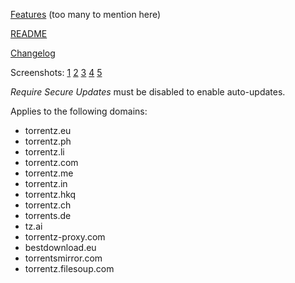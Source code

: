 [Features](https://github.com/elundmark/tz-aio-userscript#features) (too many to mention here)

[README](https://github.com/elundmark/tz-aio-userscript/blob/master/README.md)

[Changelog](https://github.com/elundmark/tz-aio-userscript/blob/master/Changelog.md)

Screenshots: [1](http://elundmark.se/_files/js/tz-aio/screenshots/tzaio_settings.jpg) [2](http://elundmark.se/_files/js/tz-aio/screenshots/tzaio_search_results.jpg) [3](http://elundmark.se/_files/js/tz-aio/screenshots/tzaio_single_page.jpg) [4](http://elundmark.se/_files/js/tz-aio/screenshots/tzaio_i_page.jpg) [5](http://elundmark.se/_files/js/tz-aio/screenshots/tzaio_episode_links.jpg)

_Require Secure Updates_ must be disabled to enable auto-updates.

Applies to the following domains:

  * torrentz.eu
  * torrentz.ph
  * torrentz.li
  * torrentz.com
  * torrentz.me
  * torrentz.in
  * torrentz.hkq
  * torrentz.ch
  * torrents.de
  * tz.ai
  * torrentz-proxy.com
  * bestdownload.eu
  * torrentsmirror.com
  * torrentz.filesoup.com

